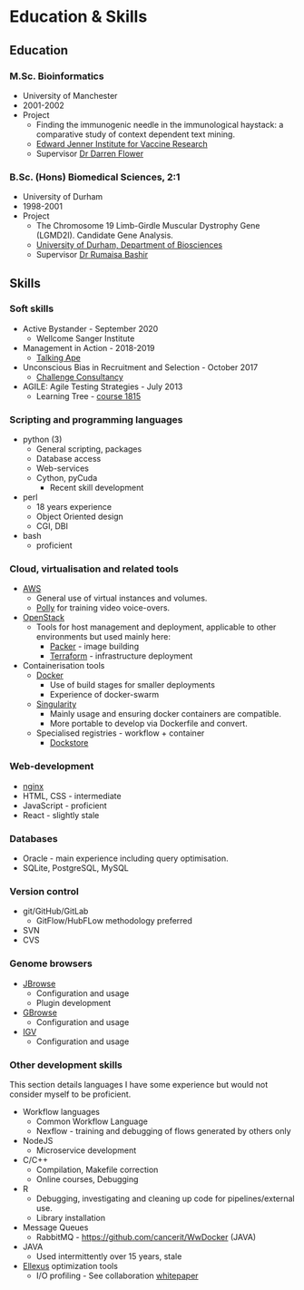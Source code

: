 # Education & Skills

## Education

### M.Sc. Bioinformatics

- University of Manchester
- 2001-2002
- Project
  - Finding the immunogenic needle in the immunological haystack: a comparative study of context dependent text mining.
  - [Edward Jenner Institute for Vaccine Research](http://www.jenner.ac.uk/home)
  - Supervisor [Dr Darren Flower](http://www.aston.ac.uk/lhs/staff/az-index/dr-darren-flower/)

### B.Sc. (Hons) Biomedical Sciences, 2:1

- University of Durham
- 1998-2001
- Project
  - The Chromosome 19 Limb-Girdle Muscular Dystrophy Gene (LGMD2I). Candidate Gene Analysis.
  - [University of Durham, Department of Biosciences](https://www.dur.ac.uk/biosciences/)
  - Supervisor [Dr Rumaisa Bashir](https://www.dur.ac.uk/biosciences/about/schoolstaff/academicstaff/?id=3)

## Skills

### Soft skills

- Active Bystander - September 2020
  - Wellcome Sanger Institute
- Management in Action - 2018-2019
  - [Talking Ape](https://www.talking-ape.com/)
- Unconscious Bias in Recruitment and Selection - October 2017
  - [Challenge Consultancy](https://www.challcon.com/)
- AGILE: Agile Testing Strategies - July 2013
  - Learning Tree - [course 1815](https://www.learningtree.co.uk/courses/1815/agile-testing-strategies-and-practices/)

### Scripting and programming languages

- python (3)
  - General scripting, packages
  - Database access
  - Web-services
  - Cython, pyCuda
    - Recent skill development
- perl
  - 18 years experience
  - Object Oriented design
  - CGI, DBI
- bash
  - proficient

### Cloud, virtualisation and related tools

- [AWS](https://aws.amazon.com/)
  - General use of virtual instances and volumes.
  - [Polly](https://aws.amazon.com/polly/) for training video voice-overs.
- [OpenStack](https://www.openstack.org/)
  - Tools for host management and deployment, applicable to other environments but used mainly here:
    - [Packer](https://www.packer.io/) - image building
    - [Terraform](https://www.terraform.io/) - infrastructure deployment
- Containerisation tools
  - [Docker](https://www.docker.com/)
    - Use of build stages for smaller deployments
    - Experience of docker-swarm
  - [Singularity](https://sylabs.io/singularity/)
    - Mainly usage and ensuring docker containers are compatible.
    - More portable to develop via Dockerfile and convert.
  - Specialised registries - workflow + container
    - [Dockstore](https://dockstore.org)

### Web-development

- [nginx](https://www.nginx.com/resources/wiki/)
- HTML, CSS - intermediate
- JavaScript - proficient
- React - slightly stale

### Databases

- Oracle - main experience including query optimisation.
- SQLite, PostgreSQL, MySQL

### Version control

- git/GitHub/GitLab
  - GitFlow/HubFLow methodology preferred
- SVN
- CVS

### Genome browsers

- [JBrowse](https://jbrowse.org)
  - Configuration and usage
  - Plugin development
- [GBrowse](http://gmod.org/wiki/GBrowse)
  - Configuration and usage
- [IGV](http://software.broadinstitute.org/software/igv/)
  - Configuration and usage

### Other development skills

This section details languages I have some experience but would not consider myself to be proficient.

- Workflow languages
  - Common Workflow Language
  - Nexflow - training and debugging of flows generated by others only
- NodeJS
  - Microservice development
- C/C++
  - Compilation, Makefile correction
  - Online courses, Debugging
- R
  - Debugging, investigating and cleaning up code for pipelines/external use.
  - Library installation
- Message Queues
  - RabbitMQ - https://github.com/cancerit/WwDocker (JAVA)
- JAVA
  - Used intermittently over 15 years, stale
- [Ellexus](https://www.ellexus.com/) optimization tools
  - I/O profiling - See collaboration [whitepaper](https://www.ellexus.com/whitepaper-accelerating-wellcome-sanger-institutes-cloud-based-genomics-pipelines-through-i-o-profiling/)
